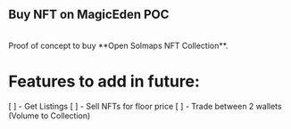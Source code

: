 ## Buy NFT on MagicEden POC
<br>
Proof of concept to buy **Open Solmaps NFT Collection**.

# Features to add in future:
[ ] - Get Listings
[ ] - Sell NFTs for floor price
[ ] - Trade between 2 wallets (Volume to Collection)

